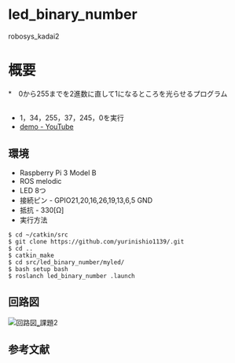 # led_binary_number
robosys_kadai2

# 概要
*　0から255までを2進数に直して1になるところを光らせるプログラム

## 
* 1，34，255，37，245，0を実行
* [ demo - YouTube](https://youtu.be/BtGi0TddrO0)

## 環境
* Raspberry Pi 3 Model B
* ROS melodic
* LED 8つ 
* 接続ピン - GPIO21,20,16,26,19,13,6,5 GND
* 抵抗 - 330[Ω]
* 実行方法
```
$ cd ~/catkin/src
$ git clone https://github.com/yurinishio1139/.git
$ cd ..
$ catkin_make
$ cd src/led_binary_number/myled/
$ bash setup bash
$ roslanch led_binary_number .launch

```
## 回路図
![回路図‗課題2](https://user-images.githubusercontent.com/58972086/72796987-a253ba80-3c83-11ea-8ec8-2a88b9bc71c6.JPG)


## 参考文献
